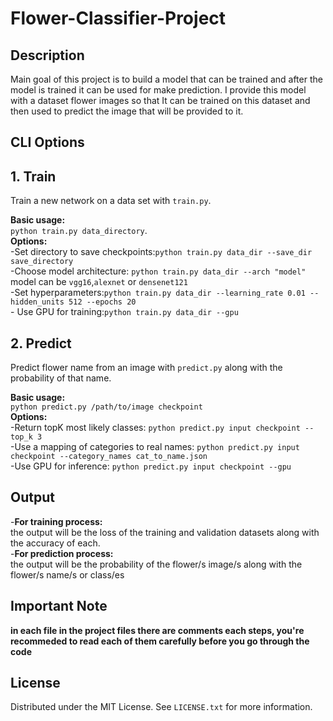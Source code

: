 # Flower-Classifier-Project
## Description
Main goal of this project is to build a model that can be trained and after the model is trained it can be used for make prediction. I provide this model with a dataset
flower images so that It can be trained on this dataset and then used to predict the image that will be provided to it.

## CLI Options

## 1. Train
Train a new network on a data set with `train.py`.<br>

  **Basic usage:**<br> `python train.py data_directory`.<br>
  **Options:**<br>
            -Set directory to save checkpoints:`python train.py data_dir --save_dir save_directory`<br>
            -Choose model architecture: `python train.py data_dir --arch "model"` model can be `vgg16`,`alexnet` or `densenet121`<br>
            -Set hyperparameters:`python train.py data_dir --learning_rate 0.01 --hidden_units 512 --epochs 20`<br>
            - Use GPU for training:`python train.py data_dir --gpu`<br>

            
## 2. Predict
Predict flower name from an image with `predict.py` along with the probability of that name.<br>

  **Basic usage:** <br> `python predict.py /path/to/image checkpoint`<br>
  **Options:** <br>
            -Return topK most likely classes: `python predict.py input checkpoint --top_k 3`<br>
            -Use a mapping of categories to real names: `python predict.py input checkpoint --category_names cat_to_name.json`<br>
            -Use GPU for inference: `python predict.py input checkpoint --gpu`<br>
            
## Output
-**For training process:** <br>     the output will be the loss of the training and validation datasets along with the accuracy of each.<br>
-**For prediction process:** <br>     the output will be the probability of the flower/s image/s along with the flower/s name/s or class/es

## Important Note 
**in each file in the project files there are comments each steps, you're recommeded to read each of them carefully 
before you go through the code**

## License
Distributed under the MIT License. See `LICENSE.txt` for more information.



